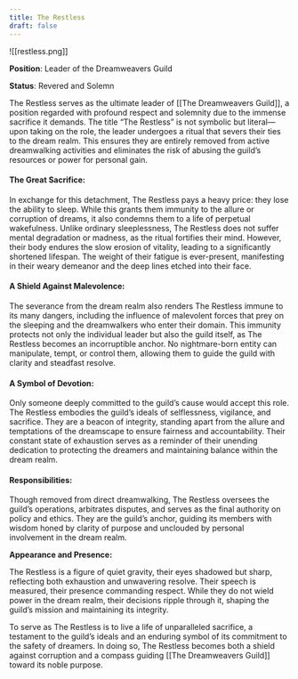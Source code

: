 ```yaml
---
title: The Restless
draft: false
---
```


![[restless.png]]

**Position**: Leader of the Dreamweavers Guild

**Status**: Revered and Solemn

The Restless serves as the ultimate leader of [[The Dreamweavers Guild]], a position regarded with profound respect and solemnity due to the immense sacrifice it demands. The title “The Restless” is not symbolic but literal—upon taking on the role, the leader undergoes a ritual that severs their ties to the dream realm. This ensures they are entirely removed from active dreamwalking activities and eliminates the risk of abusing the guild’s resources or power for personal gain.

#### The Great Sacrifice:

In exchange for this detachment, The Restless pays a heavy price: they lose the ability to sleep. While this grants them immunity to the allure or corruption of dreams, it also condemns them to a life of perpetual wakefulness. Unlike ordinary sleeplessness, The Restless does not suffer mental degradation or madness, as the ritual fortifies their mind. However, their body endures the slow erosion of vitality, leading to a significantly shortened lifespan. The weight of their fatigue is ever-present, manifesting in their weary demeanor and the deep lines etched into their face.

#### A Shield Against Malevolence:

The severance from the dream realm also renders The Restless immune to its many dangers, including the influence of malevolent forces that prey on the sleeping and the dreamwalkers who enter their domain. This immunity protects not only the individual leader but also the guild itself, as The Restless becomes an incorruptible anchor. No nightmare-born entity can manipulate, tempt, or control them, allowing them to guide the guild with clarity and steadfast resolve.

#### A Symbol of Devotion:

Only someone deeply committed to the guild’s cause would accept this role. The Restless embodies the guild’s ideals of selflessness, vigilance, and sacrifice. They are a beacon of integrity, standing apart from the allure and temptations of the dreamscape to ensure fairness and accountability. Their constant state of exhaustion serves as a reminder of their unending dedication to protecting the dreamers and maintaining balance within the dream realm.

#### Responsibilities:

Though removed from direct dreamwalking, The Restless oversees the guild’s operations, arbitrates disputes, and serves as the final authority on policy and ethics. They are the guild’s anchor, guiding its members with wisdom honed by clarity of purpose and unclouded by personal involvement in the dream realm.

**Appearance and Presence:**

The Restless is a figure of quiet gravity, their eyes shadowed but sharp, reflecting both exhaustion and unwavering resolve. Their speech is measured, their presence commanding respect. While they do not wield power in the dream realm, their decisions ripple through it, shaping the guild’s mission and maintaining its integrity.

To serve as The Restless is to live a life of unparalleled sacrifice, a testament to the guild’s ideals and an enduring symbol of its commitment to the safety of dreamers. In doing so, The Restless becomes both a shield against corruption and a compass guiding [[The Dreamweavers Guild]] toward its noble purpose.